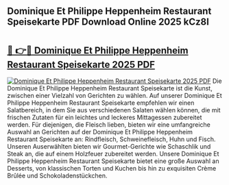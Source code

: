 ## Dominique Et Philippe Heppenheim Restaurant Speisekarte PDF Download Online 2025 kCz8I

# <h2><a href="http://gc68yx.nevu.top/?p=Dominique+Et+Philippe+Heppenheim+Restaurant+Speisekarte">🔗 👉🔴 Dominique Et Philippe Heppenheim Restaurant Speisekarte 2025 PDF</a></h2>

[![Dominique Et Philippe Heppenheim Restaurant Speisekarte 2025 PDF](https://i.imgur.com/dBaPXMq.png)](http://gc68yx.nevu.top/?p=Dominique+Et+Philippe+Heppenheim+Restaurant+Speisekarte)
Die Dominique Et Philippe Heppenheim Restaurant Speisekarte ist die Kunst, zwischen einer Vielzahl von Gerichten zu wählen. Auf unserer Dominique Et Philippe Heppenheim Restaurant Speisekarte empfehlen wir einen Salatbereich, in dem Sie aus verschiedenen Salaten wählen können, die mit frischen Zutaten für ein leichtes und leckeres Mittagessen zubereitet werden. Für diejenigen, die Fleisch lieben, bieten wir eine umfangreiche Auswahl an Gerichten auf der Dominique Et Philippe Heppenheim Restaurant Speisekarte an: Rindfleisch, Schweinefleisch, Huhn und Fisch. Unseren Auserwählten bieten wir Gourmet-Gerichte wie Schaschlik und Steak an, die auf einem Holzfeuer zubereitet werden. Unsere Dominique Et Philippe Heppenheim Restaurant Speisekarte bietet eine große Auswahl an Desserts, von klassischen Torten und Kuchen bis hin zu exquisiten Crème Brûlée und Schokoladenstückchen.
